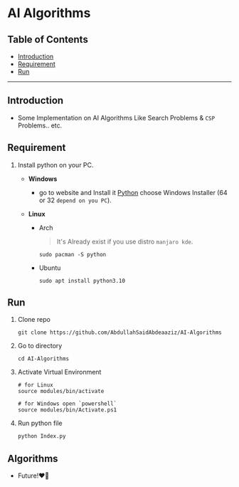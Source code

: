 # AI Algorithms

## Table of Contents

- [Introduction](#introduction)
- [Requirement](#requirement)
- [Run](#run)

---

## Introduction

- Some Implementation on AI Algorithms Like Search Problems & `CSP` Problems.. etc.

## Requirement

1. Install python on your PC.
    - **Windows**
        - go to website and Install it [Python](https://www.python.org/downloads/windows/) choose Windows Installer (64 or 32 `depend on you PC`).

    - **Linux**
        - Arch
            > It's Already exist if you use distro `manjaro kde`.

            ```terminal
            sudo pacman -S python 
            ```

        - Ubuntu

          ```shell
          sudo apt install python3.10
          ```

## Run

1. Clone repo

    ```git
    git clone https://github.com/AbdullahSaidAbdeaaziz/AI-Algorithms 
    ```

2. Go to directory

    ```shell
    cd AI-Algorithms
    ```

3. Activate Virtual Environment

    ```shell
    # for Linux
    source modules/bin/activate

    # for Windows open `powershell`
    source modules/bin/Activate.ps1
    ```

4. Run python file

    ```python
    python Index.py
    ```

## Algorithms

- Future!❤‍🔥
